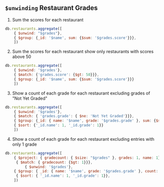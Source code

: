 ## `$unwinding` Restaurant Grades

1. Sum the scores for each restaurant

```js
db.restaurants.aggregate([
    { $unwind: "$grades"},
    { $group: {_id: '$name', sum: {$sum: '$grades.score'}}},
    ])
```

2. Sum the scores for each restaurant show only restaurants with scores above 
50

```js
db.restaurants.aggregate([
    { $unwind: '$grades'},
    { $match: {'grades.score': {$gt: 50}}},
    { $group: {_id: '$name', sum: {$sum: '$grades.score'}}}
    ])
```

3. Show a count of each grade for each restaurant excluding grades of "Not Yet Graded"

```js
db.restaurants.aggregate([
    { $unwind: '$grades'},
    { $match: { 'grades.grade': { $ne: 'Not Yet Graded'}}},
    { $group: {_id: { name: '$name', grade: '$grades.grade' }, sum: {$sum: 1}}},
    { $sort: {'_id.name': 1, '_id.grade': 1}}
    ])
```

4. Show a count of each grade for each restaurant excluding entries with only 1 grade

```js
db.restaurants.aggregate([
    { $project: { gradecount: { $size: "$grades" }, grades: 1, name: 1}},
     { $match: { gradecount: {$gt: 1}}},
         { $unwind: '$grades'},
    { $group: { _id: { name: '$name', grade: '$grades.grade' }, count: {$sum: 1}}},
     { $sort: { '_id.name': 1, '_id.grade': 1}},
    ])
```
